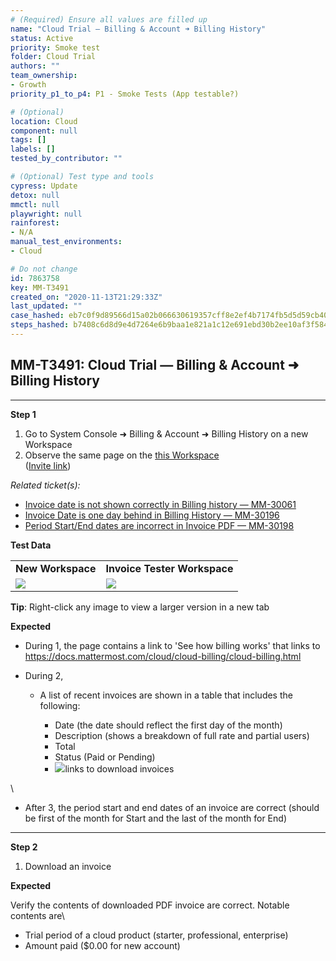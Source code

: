```yaml
---
# (Required) Ensure all values are filled up
name: "Cloud Trial — Billing & Account ➜ Billing History"
status: Active
priority: Smoke test
folder: Cloud Trial
authors: ""
team_ownership:
- Growth
priority_p1_to_p4: P1 - Smoke Tests (App testable?)

# (Optional)
location: Cloud
component: null
tags: []
labels: []
tested_by_contributor: ""

# (Optional) Test type and tools
cypress: Update
detox: null
mmctl: null
playwright: null
rainforest:
- N/A
manual_test_environments:
- Cloud

# Do not change
id: 7863758
key: MM-T3491
created_on: "2020-11-13T21:29:33Z"
last_updated: ""
case_hashed: eb7c0f9d89566d15a02b066630619357cff8e2ef4b7174fb5d5d59cb40f461a370bd430351d2f00548a47a18f35a0fa9
steps_hashed: b7408c6d8d9e4d7264e6b9baa1e821a1c12e691ebd30b2ee10af3f5847882735a9fdbf1983e21c2d88b15e86506943e6
---
```


<!-- (Auto-generated) Based on frontmatter's "key" and "name" -->

## MM-T3491: Cloud Trial — Billing & Account ➜ Billing History

---

**Step 1**

1. Go to System Console ➜ Billing & Account ➜ Billing History on a new Workspace
2. Observe the same page on the [this Workspace](https://cloud-november-24.test.mattermost.cloud/admin_console/billing/subscription)\
   ([Invite link](https://cloud-november-24.test.mattermost.cloud/signup_user_complete/?id=i7ydgppcxi8jzp5h3b9otoyfbe))

_Related ticket(s):_

- [Invoice date is not shown correctly in Billing history — MM-30061](https://mattermost.atlassian.net/browse/MM-30061)
- [Invoice Date is one day behind in Billing History — MM-30196](https://mattermost.atlassian.net/browse/MM-30196)
- [Period Start/End dates are incorrect in Invoice PDF — MM-30198](https://mattermost.atlassian.net/browse/MM-30198)

**Test Data**

|                                                                                                                                                                                                                |                                                                                                                                                                                                                |
| -------------------------------------------------------------------------------------------------------------------------------------------------------------------------------------------------------------- | -------------------------------------------------------------------------------------------------------------------------------------------------------------------------------------------------------------- |
| **New Workspace**                                                                                                                                                                                              | **Invoice Tester Workspace**                                                                                                                                                                                   |
| ![](https://cloudfront.tm4j.smartbear.com/tenant/ad722c15-e2a6-3788-82f3-92f99221f446/project/10302/embedded-f3277290f945470c4add5d21ef3dc7ca7b74388fc7152bfb6b99ae58c66a95a8-1605303302458-1605303302458.png) | ![](https://cloudfront.tm4j.smartbear.com/tenant/ad722c15-e2a6-3788-82f3-92f99221f446/project/10302/embedded-f3277290f945470c4add5d21ef3dc7ca7b74388fc7152bfb6b99ae58c66a95a8-1605303345052-1605303345052.png) |

**Tip**: Right-click any image to view a larger version in a new tab

**Expected**

- During 1, the page contains a link to 'See how billing works' that links to <https://docs.mattermost.com/cloud/cloud-billing/cloud-billing.html>

- During 2,

  - A list of recent invoices are shown in a table that includes the following:

    - Date (the date should reflect the first day of the month)
    - Description (shows a breakdown of full rate and partial users)
    - Total
    - Status (Paid or Pending)
    - ![](https://cloudfront.tm4j.smartbear.com/tenant/ad722c15-e2a6-3788-82f3-92f99221f446/project/10302/embedded-f3277290f945470c4add5d21ef3dc7ca7b74388fc7152bfb6b99ae58c66a95a8-1605304175602-1605304175602.png)links to download invoices

\\

- After 3, the period start and end dates of an invoice are correct (should be first of the month for Start and the last of the month for End)

---

**Step 2**

1. Download an invoice

**Expected**

Verify the contents of downloaded PDF invoice are correct. Notable contents are\\

- Trial period of a cloud product (starter, professional, enterprise)
- Amount paid ($0.00 for new account)
